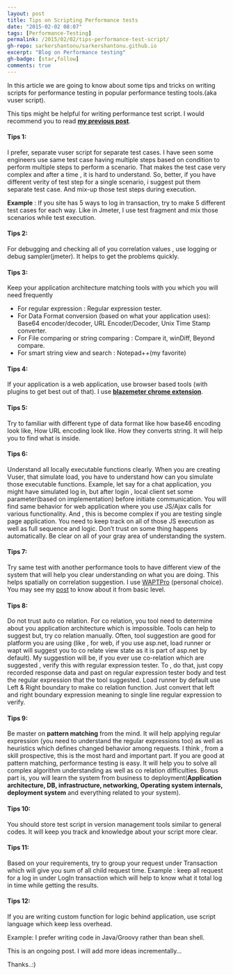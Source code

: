```yaml
---
layout: post
title: Tips on Scripting Performance tests
date: "2015-02-02 08:07"
tags: [Performance-Testing]
permalink: /2015/02/02/tips-performance-test-script/
gh-repo: sarkershantonu/sarkershantonu.github.io
excerpt: "Blog on Performance testing"
gh-badge: [star,follow]
comments: true
---
```

In this article we are going to know about some tips and tricks on writing scripts for performance testing in popular performance testing tools.(aka vuser script).

This tips might be helpful for writing performance test script. I would recommend you to read [**my previous post**](https://sarkershantonu.github.io/2015/01/31/vuser-performance-test-script/).

#### Tips 1: 
I prefer, separate vuser script for separate test cases. I have seen some engineers use same test case having multiple steps based on condition to perform multiple steps to perform a scenario. That makes the test case very complex and after a time , it is hard to understand. So, better, if you have different verity of test step for a single scenario, i suggest put them separate test case. And mix-up those test steps during execution. 

**Example** : If you site has 5 ways to log in transaction, try to make 5 different test cases for each way. Like in Jmeter, I use test fragment and mix those scenarios while test execution.

#### Tips 2: 
For debugging and checking all of you correlation values , use logging or debug sampler(jmeter). It helps to get the problems quickly.

#### Tips 3: 
Keep your application architecture matching tools with you which you will need frequently
- For regular expression : Regular expression tester.
- For Data Format conversion (based on what your application uses): Base64 encoder/decoder, URL Encoder/Decoder, Unix Time Stamp converter.
- For File comparing or string comparing : Compare it, winDiff, Beyond compare.
- For smart string view and search : Notepad++(my favorite)


#### Tips 4: 
If your application is a web application, use browser based tools (with plugins to get best out of that). I use [**blazemeter chrome extension**](https://chrome.google.com/webstore/detail/blazemeter-the-continuous/mbopgmdnpcbohhpnfglgohlbhfongabi?hl=en).

#### Tips 5: 
Try to familiar with different type of data format like how base46 encoding look like, How URL encoding look like. How they converts string. It will help you to find what is inside.

#### Tips 6: 
Understand all locally executable functions clearly. When you are creating Vuser, that simulate load, you have to understand how can you simulate those executable functions. Example, let say for a chat application, you might have simulated log in, but after login , local client set some parameter(based on implementation) before initiate communication. You will find same behavior for web application where you use JS/Ajax calls for various functionality. And , this is become complex if you are testing single page application. You need to keep track on all of those JS execution as well as full sequence and logic. Don’t trust on some thing happens automatically. Be clear on all of your gray area of understanding the system.

#### Tips 7: 
Try same test with another performance tools to have different view of the system that will help you clear understanding on what you are doing. This helps spatially on correlation suggestion. I use [WAPTPro](https://www.loadtestingtool.com/pro.shtml) (personal choice). You may see my [post](https://sarkershantonu.github.io/2013/01/08/Introduction-to-wapt-pro/) to know about it from basic level.

#### Tips 8: 
Do not trust auto co relation. For co relation, you tool need to determine about you application architecture which is impossible. Tools can help to suggest but, try co relation manually. Often, tool suggestion are good for platform you are using (like , for web, if you use asp.net, load runner or wapt will suggest you to co relate view state as it is part of asp.net by default). My suggestion will be, if you ever use co-relation which are suggested , verify this with regular expression tester. To , do that, just copy recorded response data and past on regular expression tester body and test the regular expression that the tool suggested. Load runner by default use Left & Right boundary to make co relation function. Just convert that left and right boundary expression meaning to single line regular expression to verify.

#### Tips 9: 
Be master on **pattern matching** from the mind. It will help applying regular expression (you need to understand the regular expressions too) as well as heuristics which defines changed behavior among requests. I think , from a skill prospective, this is the most hard and important part. If you are good at pattern matching, performance testing is easy. It will help you to solve all complex algorithm understanding as well as co relation difficulties. Bonus part is, you will learn the system from business to deployment(**Application architecture, DB, infrastructure, networking, Operating system internals, deployment system** and everything related to your system).

#### Tips 10: 
You should store test script in  version management tools similar to general codes. It will keep you track and knowledge about your script more clear.

#### Tips 11: 
Based on your requirements, try to group your request under Transaction which will give you sum of all child request time. Example : keep all request for a log in under LogIn transaction which will help to know what it total log in time while getting the results.

#### Tips 12: 
If you are writing custom function for logic behind application, use script language which keep less overhead. 

Example: I prefer writing code in Java/Groovy rather than bean shell. 

This is an ongoing post. I will add more ideas incrementally…

Thanks..:)